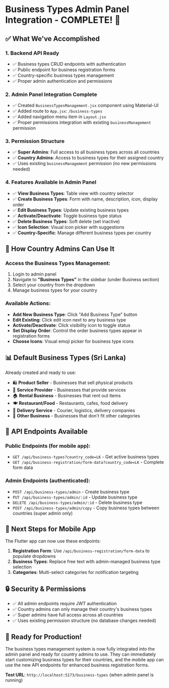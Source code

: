 # Business Types Admin Panel Integration - COMPLETE! 🎉

## ✅ What We've Accomplished

### 1. **Backend API Ready**
- ✅ Business types CRUD endpoints with authentication
- ✅ Public endpoint for business registration forms
- ✅ Country-specific business types management
- ✅ Proper admin authentication and permissions

### 2. **Admin Panel Integration Complete**
- ✅ Created `BusinessTypesManagement.jsx` component using Material-UI
- ✅ Added route to `App.jsx`: `/business-types`
- ✅ Added navigation menu item in `Layout.jsx`
- ✅ Proper permissions integration with existing `businessManagement` permission

### 3. **Permission Structure**
- ✅ **Super Admins**: Full access to all business types across all countries
- ✅ **Country Admins**: Access to business types for their assigned country
- ✅ Uses existing `businessManagement` permission (no new permissions needed)

### 4. **Features Available in Admin Panel**
- ✅ **View Business Types**: Table view with country selector
- ✅ **Create Business Types**: Form with name, description, icon, display order
- ✅ **Edit Business Types**: Update existing business types
- ✅ **Activate/Deactivate**: Toggle business type status
- ✅ **Delete Business Types**: Soft delete (set inactive)
- ✅ **Icon Selection**: Visual icon picker with suggestions
- ✅ **Country-Specific**: Manage different business types per country

## 🔧 How Country Admins Can Use It

### **Access the Business Types Management:**
1. Login to admin panel
2. Navigate to **"Business Types"** in the sidebar (under Business section)
3. Select your country from the dropdown
4. Manage business types for your country

### **Available Actions:**
- **Add New Business Type**: Click "Add Business Type" button
- **Edit Existing**: Click edit icon next to any business type
- **Activate/Deactivate**: Click visibility icon to toggle status
- **Set Display Order**: Control the order business types appear in registration forms
- **Choose Icons**: Visual emoji picker for business type icons

## 📊 Default Business Types (Sri Lanka)
Already created and ready to use:
- 🛍️ **Product Seller** - Businesses that sell physical products
- 🔧 **Service Provider** - Businesses that provide services
- 🏠 **Rental Business** - Businesses that rent out items
- 🍽️ **Restaurant/Food** - Restaurants, cafes, food delivery
- 🚚 **Delivery Service** - Courier, logistics, delivery companies
- 🏢 **Other Business** - Businesses that don't fit other categories

## 🚀 API Endpoints Available

### **Public Endpoints (for mobile app):**
- `GET /api/business-types?country_code=LK` - Get active business types
- `GET /api/business-registration/form-data?country_code=LK` - Complete form data

### **Admin Endpoints (authenticated):**
- `POST /api/business-types/admin` - Create business type
- `PUT /api/business-types/admin/:id` - Update business type
- `DELETE /api/business-types/admin/:id` - Delete business type
- `POST /api/business-types/admin/copy` - Copy business types between countries (super admin only)

## 🎯 Next Steps for Mobile App

The Flutter app can now use these endpoints:
1. **Registration Form**: Use `/api/business-registration/form-data` to populate dropdowns
2. **Business Types**: Replace free text with admin-managed business type selection
3. **Categories**: Multi-select categories for notification targeting

## 🔒 Security & Permissions

- ✅ All admin endpoints require JWT authentication
- ✅ Country admins can only manage their country's business types
- ✅ Super admins have full access across all countries
- ✅ Uses existing permission structure (no database changes needed)

## 🎉 **Ready for Production!**

The business types management system is now fully integrated into the admin panel and ready for country admins to use. They can immediately start customizing business types for their countries, and the mobile app can use the new API endpoints for enhanced business registration forms.

**Test URL**: `http://localhost:5173/business-types` (when admin panel is running)
